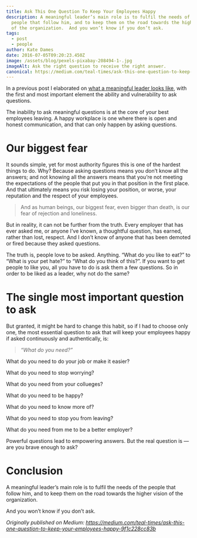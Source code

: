 ```yaml
---
title: Ask This One Question To Keep Your Employees Happy
description: A meaningful leader’s main role is to fulfil the needs of the
  people that follow him, and to keep them on the road towards the higher vision
  of the organization.  And you won’t know if you don’t ask.
tags:
  - post
  - people
author: Kate Dames
date: 2016-07-05T09:20:23.450Z
image: /assets/blog/pexels-pixabay-208494-1-.jpg
imageAlt: Ask the right question to receive the right answer.
canonical: https://medium.com/teal-times/ask-this-one-question-to-keep-your-employees-happy-9f1c228cc83b
---
```

In a previous post I elaborated on [what a meaningful leader looks like](https://branded.me/funficient/what-does-a-meaningful-leader-look-like), with the first and most important element the ability and vulnerability to ask questions.

The inability to ask meaningful questions is at the core of your best employees leaving. A happy workplace is one where there is open and honest communication, and that can only happen by asking questions.

# Our biggest fear

It sounds simple, yet for most authority figures this is one of the hardest things to do. Why? Because asking questions means you don’t know all the answers; and not knowing all the answers means that you’re not meeting the expectations of the people that put you in that position in the first place. And that ultimately means you risk losing your position, or worse, your reputation and the respect of your employees.

> And as human beings, our biggest fear, even bigger than death, is our fear of rejection and loneliness.

But in reality, it can not be further from the truth. Every employer that has ever asked me, or anyone I’ve known, a thoughtful question, has earned, rather than lost, respect. And I don’t know of anyone that has been demoted or fired because they asked questions.

The truth is, people love to be asked. Anything. “What do you like to eat?” to “What is your pet hate?” to “What do you think of this?”. If you want to get people to like you, all you have to do is ask them a few questions. So in order to be liked as a leader, why not do the same?

# The single most important question to ask

But granted, it might be hard to change this habit, so if I had to choose only one, the most essential question to ask that will keep your employees happy if asked continuously and authentically, is:

> *“What do you need?”*

What do you need to do your job or make it easier?

What do you need to stop worrying?

What do you need from your collueges?

What do you need to be happy?

What do you need to know more of?

What do you need to stop you from leaving?

What do you need from me to be a better employer?

Powerful questions lead to empowering answers. But the real question is — are you brave enough to ask?

# Conclusion

A meaningful leader’s main role is to fulfil the needs of the people that follow him, and to keep them on the road towards the higher vision of the organization.

And you won’t know if you don’t ask.







*Originally published on Medium: https://medium.com/teal-times/ask-this-one-question-to-keep-your-employees-happy-9f1c228cc83b*